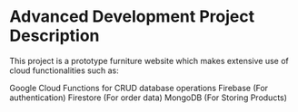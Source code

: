 # Advanced Development Project Description
This project is a prototype furniture website which makes extensive use of cloud functionalities such as:

Google Cloud Functions for CRUD database operations
Firebase (For authentication)
Firestore (For order data)
MongoDB (For Storing Products)
